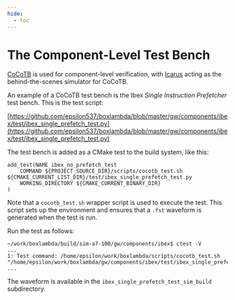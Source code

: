 ```yaml
---
hide:
  - toc
---
```

# The Component-Level Test Bench
[CoCoTB](https://www.cocotb.org/) is used for component-level verification, with [Icarus](https://steveicarus.github.io/iverilog/) acting as the behind-the-scenes simulator for CoCoTB.

An example of a CoCoTB test bench is the Ibex *Single Instruction Prefetcher* test bench. This is the test script:

[https://github.com/epsilon537/boxlambda/blob/master/gw/components/ibex/test/ibex_single_prefetch_test.py](https://github.com/epsilon537/boxlambda/blob/master/gw/components/ibex/test/ibex_single_prefetch_test.py)

The test bench is added as a CMake test to the build system, like this:

```
add_test(NAME ibex_no_prefetch_test
    COMMAND ${PROJECT_SOURCE_DIR}/scripts/cocotb_test.sh ${CMAKE_CURRENT_LIST_DIR}/test/ibex_single_prefetch_test.py
    WORKING_DIRECTORY ${CMAKE_CURRENT_BINARY_DIR}
)
```

Note that a `cocotb_test.sh` wrapper script is used to execute the test. This script sets up the environment and ensures that a `.fst` waveform is generated when the test is run.

Run the test as follows:

```
~/work/boxlambda/build/sim-a7-100/gw/components/ibex$ ctest -V
...
1: Test command: /home/epsilon/work/boxlambda/scripts/cocotb_test.sh "/home/epsilon/work/boxlambda/gw/components/ibex/test/ibex_single_prefetch_test.py"
...
```

The waveform is available in the `ibex_single_prefetch_test_sim_build` subdirectory.

